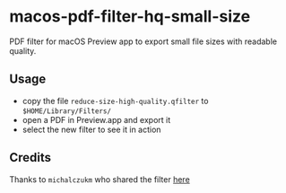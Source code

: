 # macos-pdf-filter-hq-small-size
PDF filter for macOS Preview app to export small file sizes with readable quality.

## Usage
- copy the file ` reduce-size-high-quality.qfilter ` to `$HOME/Library/Filters/`
- open a PDF in Preview.app and export it
- select the new filter to see it in action

## Credits
Thanks to `michalczukm` who shared the filter [here](https://apple.stackexchange.com/questions/297417/how-to-decrease-pdf-size-without-losing-quality/297418#297418)
